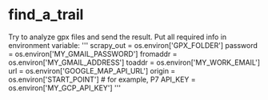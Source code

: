 # find_a_trail

Try to analyze gpx files and send the result.
Put all required info in environment variable:
'''
scrapy_out = os.environ['GPX_FOLDER']
password = os.environ['MY_GMAIL_PASSWORD']
fromaddr = os.environ['MY_GMAIL_ADDRESS']
toaddr = os.environ['MY_WORK_EMAIL']
url = os.environ['GOOGLE_MAP_API_URL']
origin = os.environ['START_POINT'] # for example, P7
API_KEY = os.environ['MY_GCP_API_KEY']
'''
